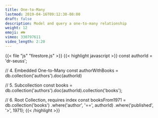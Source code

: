 ```yaml
---
title: One-to-Many
lastmod: 2019-04-16T09:12:30-08:00
draft: false
description: Model and query a one-to-many relationship
weight: 12
emoji: 👪
vimeo: 330797611
video_length: 2:20
---
```


{{< file "js" "firestore.js" >}} {{< highlight javascript >}} const authorId =
'dr-seuss';

// 4. Embedded One-to-Many const authorWithBooks =
db.collection('authors').doc(authorId)

// 5. Subcollection const books =
db.collection('authors').doc(authorId).collection('books');

// 6. Root Collection, requires index const booksFrom1971 =
db.collection('books') .where('author', '==', authorId) .where('published', '>',
1971); {{< /highlight >}}
